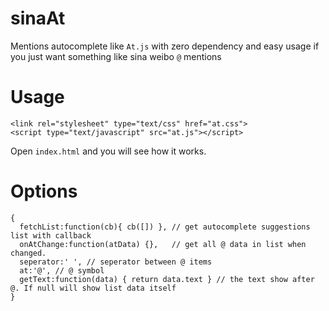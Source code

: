 # sinaAt
Mentions autocomplete like `At.js` with zero dependency and easy usage if you just want something like sina weibo `@` mentions

# Usage
```
<link rel="stylesheet" type="text/css" href="at.css">
<script type="text/javascript" src="at.js"></script>
```
Open `index.html` and you will see how it works.

# Options
```
{
  fetchList:function(cb){ cb([]) }, // get autocomplete suggestions list with callback
  onAtChange:function(atData) {},   // get all @ data in list when changed.
  seperator:' ', // seperator between @ items
  at:'@', // @ symbol
  getText:function(data) { return data.text } // the text show after @. If null will show list data itself
}
```


